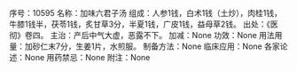 序号：10595
名称：加味六君子汤
组成：人参1钱，白术1钱（土炒），肉桂1钱，牛膝1钱半，茯苓1钱，炙甘草3分，半夏1钱，广皮1钱，益母草2钱。
出处：《医彻》卷四。
主治：产后中气大虚，恶露不下。
加减：None
功效：None
用法用量：加砂仁末7分，生姜1片，水煎服。
制备方法：None
临床应用：None
各家论述：None
用药禁忌：None
附注：None
